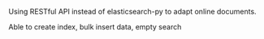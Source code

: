 Using RESTful API instead of elasticsearch-py to adapt online documents.

Able to create index, bulk insert data, empty search
